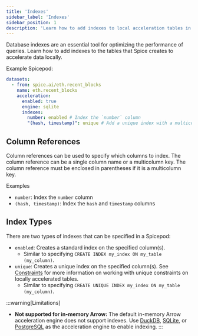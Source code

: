 ```yaml
---
title: 'Indexes'
sidebar_label: 'Indexes'
sidebar_position: 1
description: 'Learn how to add indexes to local acceleration tables in Spice.'
---
```


Database indexes are an essential tool for optimizing the performance of queries. Learn how to add indexes to the tables that Spice creates to accelerate data locally.

Example Spicepod:

```yaml
datasets:
  - from: spice.ai/eth.recent_blocks
    name: eth.recent_blocks
    acceleration:
      enabled: true
      engine: sqlite
      indexes:
        number: enabled # Index the `number` column
        "(hash, timestamp)": unique # Add a unique index with a multicolumn key comprised of the `hash` and `timestamp` columns
```

## Column References

Column references can be used to specify which columns to index. The column reference can be a single column name or a multicolumn key. The column reference must be enclosed in parentheses if it is a multicolumn key.

Examples

- `number`: Index the `number` column
- `(hash, timestamp)`: Index the `hash` and `timestamp` columns

## Index Types

There are two types of indexes that can be specified in a Spicepod:

- `enabled`: Creates a standard index on the specified column(s). 
  - Similar to specifying `CREATE INDEX my_index ON my_table (my_column)`.
- `unique`: Creates a unique index on the specified column(s). See [Constraints](./constraints.md) for more information on working with unique constraints on locally accelerated tables.
  - Similar to specifying `CREATE UNIQUE INDEX my_index ON my_table (my_column)`.

:::warning[Limitations]
- **Not supported for in-memory Arrow:** The default in-memory Arrow acceleration engine does not support indexes. Use [DuckDB](../../data-accelerators/duckdb.md), [SQLite](../../data-accelerators/sqlite.md), or [PostgreSQL](../../data-accelerators/postgres/index.md) as the acceleration engine to enable indexing.
:::